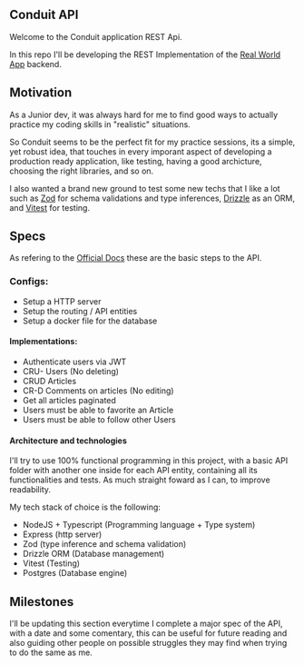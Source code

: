 ## Conduit API

Welcome to the Conduit application REST Api.

In this repo I'll be developing the REST Implementation of the [Real World App](https://www.realworld.how/) backend.

## Motivation

As a Junior dev, it was always hard for me to find good ways to actually practice my coding skills in "realistic" situations.

So Conduit seems to be the perfect fit for my practice sessions, its a simple, yet robust idea, that touches in every imporant aspect of developing a production ready application, like testing, having a good archicture, choosing the right libraries, and so on.

I also wanted a brand new ground to test some new techs that I like a lot such as [Zod](https://github.com/colinhacks/zod) for schema validations and type inferences, [Drizzle](https://github.com/drizzle-team/drizzle-orm) as an ORM, and [Vitest](https://github.com/vitest-dev/vitest) for testing.

## Specs

As refering to the [Official Docs](https://www.realworld.how/docs/implementation-creation/features) these are the basic steps to the API.

### Configs:

-   Setup a HTTP server
-   Setup the routing / API entities
-   Setup a docker file for the database

#### Implementations:

-   Authenticate users via JWT
-   CRU- Users (No deleting)
-   CRUD Articles
-   CR-D Comments on articles (No editing)
-   Get all articles paginated
-   Users must be able to favorite an Article
-   Users must be able to follow other Users

#### Architecture and technologies

I'll try to use 100% functional programming in this project, with a basic API folder with another one inside for each API entity, containing all its functionalities and tests. As much straight foward as I can, to improve readability.

My tech stack of choice is the following:

-   NodeJS + Typescript (Programming language + Type system)
-   Express (http server)
-   Zod (type inference and schema validation)
-   Drizzle ORM (Database management)
-   Vitest (Testing)
-   Postgres (Database engine)

## Milestones

I'll be updating this section everytime I complete a major spec of the API, with a date and some comentary, this can be useful for future reading and also guiding other people on possible struggles they may find when trying to do the same as me.
